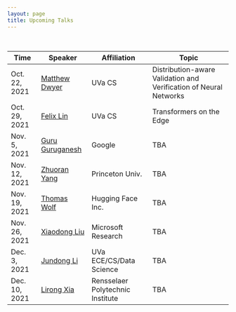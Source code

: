 ```yaml
---
layout: page
title: Upcoming Talks
---
```


<br>

| Time          | Speaker                                                                         | Affiliation                      | Topic                                                             |
|---------------|---------------------------------------------------------------------------------|----------------------------------|-------------------------------------------------------------------|
| Oct. 22, 2021 | [Matthew Dwyer](https://matthewbdwyer.github.io/)                               | UVa CS                           | Distribution-aware Validation and Verification of Neural Networks |
| Oct. 29, 2021 | [Felix Lin](https://fxlin.github.io/)                                           | UVa CS                           | Transformers on the Edge                                          |
| Nov. 5, 2021  | [Guru Guruganesh](https://scholar.google.com/citations?user=lWrAwrwAAAAJ&hl=en) | Google                           | TBA                                                               |
| Nov. 12, 2021 | [Zhuoran Yang](https://www.princeton.edu/~zy6/)                                 | Princeton Univ.                  | TBA                                                               |
| Nov. 19, 2021 | [Thomas Wolf](https://thomwolf.io/)                                             | Hugging Face Inc.                | TBA                                                               |
| Nov. 26, 2021 | [Xiaodong Liu](https://www.microsoft.com/en-us/research/people/xiaodl/)         | Microsoft Research               | TBA                                                               |
| Dec. 3, 2021  | [Jundong Li](http://www.ece.virginia.edu/~jl6qk/)                               | UVa ECE/CS/Data Science          | TBA                                                               |
| Dec. 10, 2021 | [Lirong Xia](https://www.cs.rpi.edu/~xial/)                                     | Rensselaer Polytechnic Institute | TBA                                                               |






